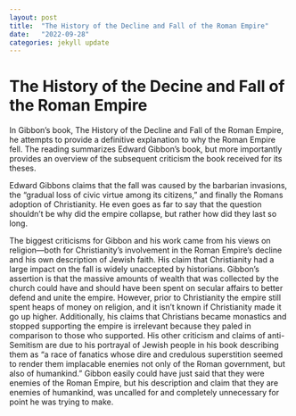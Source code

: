 ```yaml
---
layout: post
title:  "The History of the Decline and Fall of the Roman Empire"
date:   "2022-09-28"
categories: jekyll update
---
```

# The History of the Decine and Fall of the Roman Empire

In Gibbon’s book, The History of the Decline and Fall of the Roman Empire, he attempts to provide a definitive explanation to why the Roman Empire fell. The reading summarizes Edward Gibbon’s book, but more importantly provides an overview of the subsequent criticism the book received for its theses. 

Edward Gibbons claims that the fall was caused by the barbarian invasions, the “gradual loss of civic virtue among its citizens,” and finally the Romans adoption of Christianity. He even goes as far to say that the question shouldn’t be why did the empire collapse, but rather how did they last so long. 

The biggest criticisms for Gibbon and his work came from his views on religion—both for Christianity’s involvement in the Roman Empire’s decline and his own description of Jewish faith. His claim that Christianity had a large impact on the fall is widely unaccepted by historians. Gibbon’s assertion is that the massive amounts of wealth that was collected by the church could have and should have been spent on secular affairs to better defend and unite the empire. However, prior to Christianity the empire still spent heaps of money on religion, and it isn’t known if Christianity made it go up higher. Additionally, his claims that Christians became monastics and stopped supporting the empire is irrelevant because they paled in comparison to those who supported. His other criticism and claims of anti-Semitism are due to his portrayal of Jewish people in his book describing them as “a race of fanatics whose dire and credulous superstition seemed to render them implacable enemies not only of the Roman government, but also of humankind.” Gibbon easily could have just said that they were enemies of the Roman Empire, but his description and claim that they are enemies of humankind, was uncalled for and completely unnecessary for point he was trying to make. 